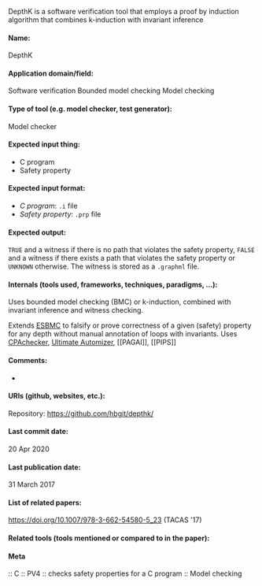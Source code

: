 DepthK is a software verification tool that employs a proof by induction algorithm that combines k-induction with invariant inference

#### Name:
DepthK

#### Application domain/field:
Software verification
Bounded model checking
Model checking

#### Type of tool (e.g. model checker, test generator):
Model checker

#### Expected input thing:
- C program
- Safety property

#### Expected input format:
- *C program*: `.i` file
- *Safety property*: `.prp` file

#### Expected output:
`TRUE` and a witness if there is no path that violates the safety property, `FALSE` and a witness if there exists a path that violates the safety property or `UNKNOWN` otherwise.
The witness is stored as a `.graphml` file.

#### Internals (tools used, frameworks, techniques, paradigms, ...):
Uses bounded model checking (BMC) or k-induction, combined with invariant inference and witness checking.

Extends [ESBMC](../ESBMC.md) to falsify or prove correctness of a given (safety) property for any depth without manual annotation of loops with invariants.
Uses [CPAchecker](CPAchecker.md), [Ultimate Automizer](../Ultimate%20Automizer.md), [[PAGAI]], [[PIPS]]

#### Comments:
-

#### URIs (github, websites, etc.):
Repository: https://github.com/hbgit/depthk/

#### Last commit date:
20 Apr 2020

#### Last publication date:
31 March 2017

#### List of related papers:
https://doi.org/10.1007/978-3-662-54580-5_23 (TACAS '17)

#### Related tools (tools mentioned or compared to in the paper):

#### Meta
:: C
:: PV4 :: checks safety properties for a C program
:: Model checking